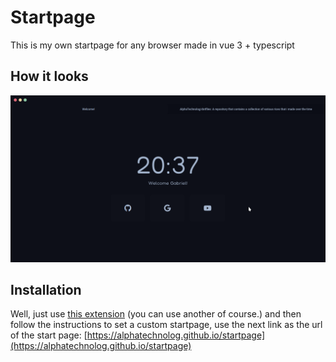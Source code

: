 # Startpage

This is my own startpage for any browser made in vue 3 + typescript

## How it looks

![banner](./assets/banner.png)

## Installation

Well, just use [this extension](https://addons.mozilla.org/es/firefox/addon/new-tab-homepage/)
(you can use another of course.) and then follow the instructions
to set a custom startpage, use the next link as the url
of the start page: [https://alphatechnolog.github.io/startpage](https://alphatechnolog.github.io/startpage)
